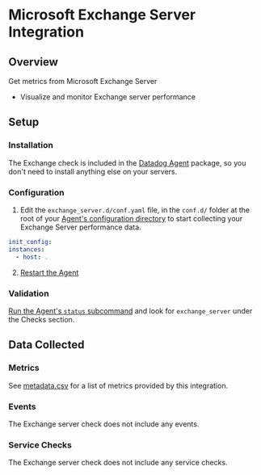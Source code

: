 # Microsoft Exchange Server Integration

## Overview

Get metrics from Microsoft Exchange Server

* Visualize and monitor Exchange server performance

## Setup
### Installation

The Exchange check is included in the [Datadog Agent][2] package, so you don't need to install anything else on your servers.

### Configuration

1. Edit the `exchange_server.d/conf.yaml` file, in the `conf.d/` folder at the root of your [Agent's configuration directory][3] to start collecting your Exchange Server performance data.

  ```yaml
  init_config:
  instances:
    - host: .
  ```

2. [Restart the Agent][4]

### Validation

[Run the Agent's `status` subcommand][5] and look for `exchange_server` under the Checks section.

## Data Collected
### Metrics
See [metadata.csv][6] for a list of metrics provided by this integration.

### Events
The Exchange server check does not include any events.

### Service Checks
The Exchange server check does not include any service checks.


[2]: https://app.datadoghq.com/account/settings#agent
[3]: https://docs.datadoghq.com/agent/guide/agent-configuration-files/#agent-configuration-directory
[4]: https://docs.datadoghq.com/agent/guide/agent-commands/#start-stop-and-restart-the-agent
[5]: https://docs.datadoghq.com/agent/guide/agent-commands/#agent-status-and-information
[6]: https://github.com/DataDog/integrations-core/blob/master/exchange_server/metadata.csv

